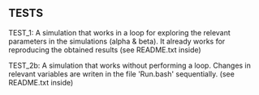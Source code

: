 TESTS
--------

TEST_1: A simulation that works in a loop for exploring the relevant parameters in the simulations (alpha & beta). It already works
for reproducing the obtained results (see README.txt inside)

TEST_2b: A simulation that works without performing a loop. Changes in relevant variables are writen in the file 'Run.bash' sequentially.
(see README.txt inside)
